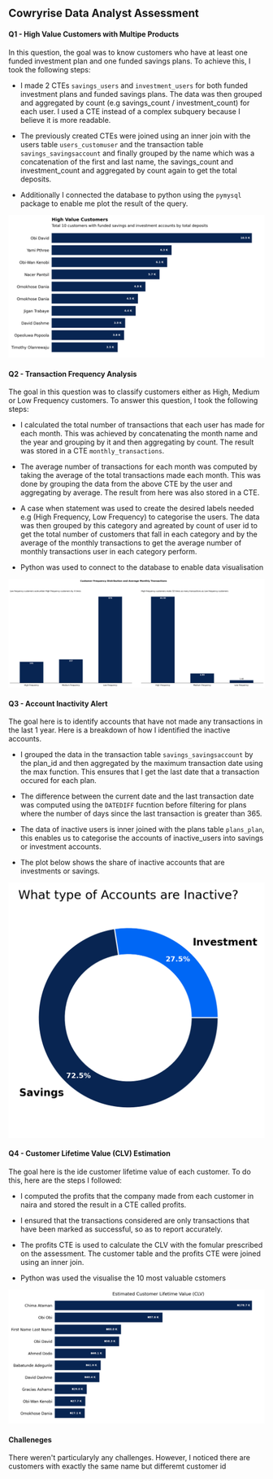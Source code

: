 ## Cowryrise Data Analyst Assessment


#### Q1 - High Value Customers with Multipe Products
In this question, the goal was to know customers who have at least one funded investment plan and one funded savings plans. To achieve this, I took the following steps:

* I made 2 CTEs `savings_users` and `investment_users` for both funded investment plans and funded savings plans. The data was then grouped and aggregated by count (e.g savings_count / investment_count) for each user. I used a CTE instead of a complex subquery because I believe it is more readable.

* The previously created CTEs were joined using an inner join with the users table `users_customuser` and  the transaction table `savings_savingsaccount` and finally grouped by the name which was a concatenation of the first and last name, the savings_count and investment_count and aggregated by count again to get the total deposits.

* Additionally I connected the database to python using the `pymysql` package to enable me plot the result of the query.
<img src="plots/assessment_q1.png">

#### Q2 - Transaction Frequency Analysis
The goal in this question was to classify customers either as High, Medium or Low Frequency customers.
To answer this question, I took the following steps:

* I calculated the total number of transactions that each user has made for each month. This was achieved by concatenating the month name and the year and grouping by it and then aggregating by count. The result was stored in a CTE `monthly_transactions`.

* The average number of transactions for each month was computed by taking the average of the total transactions made each month. This was done by grouping the data from the above CTE by the user and aggregating by average. The result from here was also stored in a CTE.

* A case when statement was used to create the desired labels needed e.g (High Frequency, Low Frequency) to categorise the users. The data was then grouped by this category and agreated by count of user id to get the total number of customers that fall in each category and by the average of the monthly transactions to get the average number of monthly transactions user in each category perform.

* Python was used to connect to the database to enable data visualisation
<img src="plots/assessment_q2.png">

#### Q3 - Account Inactivity Alert

The goal here is to identify accounts that have not made any transactions in the last 1 year.
Here is a breakdown of how I identified the inactive accounts.

* I grouped the data in the transaction table `savings_savingsaccount` by the plan_id and then aggregated by the maximum transaction date using the max function. This ensures that I get the last date that a transaction occured for each plan.

* The difference between the current date and the last transaction date was computed using the `DATEDIFF` fucntion before filtering for plans where the number of days since the last transaction is greater than 365.

* The data of inactive users is inner joined with the plans table `plans_plan`, this enables us to categorise the accounts of inactive_users into savings or investment accounts.

* The plot below shows the share of inactive accounts that are investments or savings.
<img src="plots/assessment_q3.png">

#### Q4 - Customer Lifetime Value (CLV) Estimation

The goal here is the ide customer lifetime value of each customer. To do this, here are the steps I followed:

* I computed the profits that the company made from each customer in naira and stored the result in a CTE called profits.

* I ensured that the transactions considered are only transactions that have been marked as successful, so as to report accurately.

* The profits CTE is used to calculate the CLV with the fomular prescribed on the assessment. The customer table and the profits CTE were joined using an inner join.

* Python was used the visualise the 10 most valuable cstomers
<img src="plots/assessment_q4.png">


#### Challeneges

There weren't particularyly any challenges. However, I noticed there are customers with exactly the same name but differemt customer id